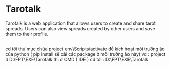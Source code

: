 # Tarotalk

Tarotalk is a web application that allows users to create and share tarot spreads. Users can also view spreads created by other users and save them to their profile.
##
cd tới thư mục chứa project
env\Scripts\activate để kích hoạt môi trường ảo của python ( pip install sẽ cài các package ở môi trường ảo này)
vd : project ở D:\FPT\EXE\Tarotalk
thì ở CMD ( IDE ) cd tới : D:\FPT\EXE\Tarotalk
